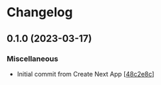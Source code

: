 # Changelog

<a name="0.1.0"></a>
## 0.1.0 (2023-03-17)

### Miscellaneous

-  Initial commit from Create Next App [[48c2e8c](https://github.com/DaniCastel/gitmoji-nextjs-example/commit/48c2e8c055da753a63ead572ae56cf3cb0c071f6)]


